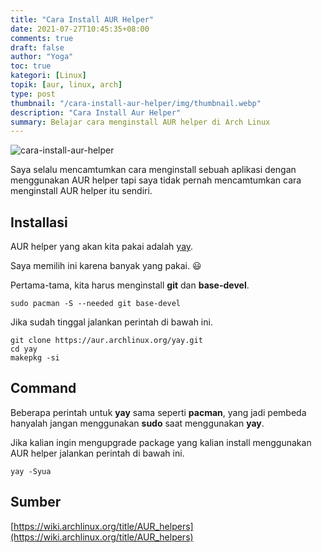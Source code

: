 ```yaml
---
title: "Cara Install AUR Helper"
date: 2021-07-27T10:45:35+08:00
comments: true
draft: false
author: "Yoga"
toc: true
kategori: [Linux]
topik: [aur, linux, arch]
type: post
thumbnail: "/cara-install-aur-helper/img/thumbnail.webp"
description: "Cara Install Aur Helper"
summary: Belajar cara menginstall AUR helper di Arch Linux
---
```


![cara-install-aur-helper](/cara-install-aur-helper/img/thumbnail.webp)

Saya selalu mencamtumkan cara menginstall sebuah aplikasi dengan menggunakan AUR helper tapi
saya tidak pernah mencamtumkan cara menginstall AUR helper itu sendiri.

## Installasi

AUR helper yang akan kita pakai adalah [yay](https://github.com/Jguer/yay). 

Saya memilih ini karena banyak yang pakai. :smiley:

Pertama-tama, kita harus menginstall **git** dan **base-devel**.

```Shell {user="$"}
sudo pacman -S --needed git base-devel
```

Jika sudah tinggal jalankan perintah di bawah ini.

```Shell {user="$"}
git clone https://aur.archlinux.org/yay.git
cd yay
makepkg -si
```

## Command

Beberapa perintah untuk **yay** sama seperti **pacman**, yang jadi pembeda hanyalah jangan menggunakan **sudo** saat menggunakan **yay**.

Jika kalian ingin mengupgrade package yang kalian install menggunakan AUR helper jalankan perintah di bawah ini.

```Shell {user="$"}
yay -Syua
```

## Sumber

[https://wiki.archlinux.org/title/AUR_helpers](https://wiki.archlinux.org/title/AUR_helpers)


